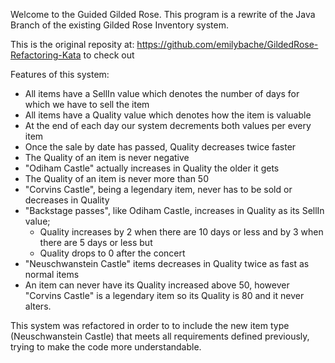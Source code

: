 Welcome to the Guided Gilded Rose. This program is a rewrite of the Java Branch of the existing Gilded Rose Inventory system.

This is the original reposity at:  https://github.com/emilybache/GildedRose-Refactoring-Kata to check out

Features of this system:
- All items have a SellIn value which denotes the number of days for which we have to sell the item
- All items have a Quality value which denotes how the item is valuable
- At the end of each day our system decrements both values per every item
- Once the sale by date has passed, Quality decreases twice faster
- The Quality of an item is never negative
- "Odiham Castle" actually increases in Quality the older it gets	
- The Quality of an item is never more than 50
- "Corvins Castle", being a legendary item, never has to be sold or decreases in Quality
- "Backstage passes", like Odiham Castle, increases in Quality as its SellIn value;
	- Quality increases by 2 when there are 10 days or less and by 3 when there are 5 days or less but
	- Quality drops to 0 after the concert
- "Neuschwanstein Castle" items decreases in Quality twice as fast as normal items
- An item can never have its Quality increased above 50, however "Corvins Castle" is a legendary item so its Quality is 80 and it never alters.

This system was refactored in order to to include the new item type (Neuschwanstein Castle) that meets all requirements defined previously, trying to make the code more understandable.
